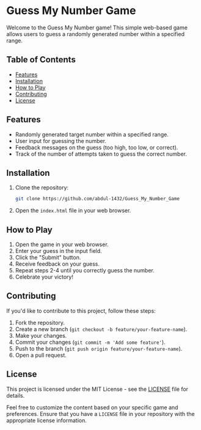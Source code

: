 # Guess My Number Game

Welcome to the Guess My Number game! This simple web-based game allows users to guess a randomly generated number within a specified range.

## Table of Contents

- [Features](#features)
- [Installation](#installation)
- [How to Play](#how-to-play)
- [Contributing](#contributing)
- [License](#license)


## Features

- Randomly generated target number within a specified range.
- User input for guessing the number.
- Feedback messages on the guess (too high, too low, or correct).
- Track of the number of attempts taken to guess the correct number.

## Installation

1. Clone the repository:

   ```bash
   git clone https://github.com/abdul-1432/Guess_My_Number_Game
   ```

2. Open the `index.html` file in your web browser.

## How to Play

1. Open the game in your web browser.
2. Enter your guess in the input field.
3. Click the "Submit" button.
4. Receive feedback on your guess.
5. Repeat steps 2-4 until you correctly guess the number.
6. Celebrate your victory!

## Contributing

If you'd like to contribute to this project, follow these steps:

1. Fork the repository.
2. Create a new branch (`git checkout -b feature/your-feature-name`).
3. Make your changes.
4. Commit your changes (`git commit -m 'Add some feature'`).
5. Push to the branch (`git push origin feature/your-feature-name`).
6. Open a pull request.

## License

This project is licensed under the MIT License - see the [LICENSE](LICENSE) file for details.

Feel free to customize the content based on your specific game and preferences. Ensure that you have a `LICENSE` file in your repository with the appropriate license information.
